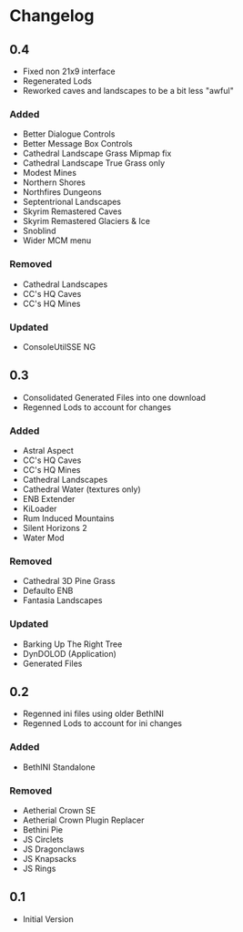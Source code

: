 # Changelog

## 0.4
- Fixed non 21x9 interface
- Regenerated Lods
- Reworked caves and landscapes to be a bit less "awful"

### Added
- Better Dialogue Controls
- Better Message Box Controls
- Cathedral Landscape Grass Mipmap fix
- Cathedral Landscape True Grass only
- Modest Mines
- Northern Shores
- Northfires Dungeons
- Septentrional Landscapes
- Skyrim Remastered Caves
- Skyrim Remastered Glaciers & Ice
- Snoblind
- Wider MCM menu

### Removed
- Cathedral Landscapes
- CC's HQ Caves
- CC's HQ Mines

### Updated
- ConsoleUtilSSE NG

## 0.3
- Consolidated Generated Files into one download
- Regenned Lods to account for changes

### Added
- Astral Aspect
- CC's HQ Caves
- CC's HQ Mines
- Cathedral Landscapes
- Cathedral Water (textures only)
- ENB Extender
- KiLoader
- Rum Induced Mountains
- Silent Horizons 2
- Water Mod

### Removed
- Cathedral 3D Pine Grass
- Defaulto ENB
- Fantasia Landscapes

### Updated
- Barking Up The Right Tree
- DynDOLOD (Application)
- Generated Files

## 0.2
- Regenned ini files using older BethINI
- Regenned Lods to account for ini changes

### Added
- BethINI Standalone

### Removed
- Aetherial Crown SE
- Aetherial Crown Plugin Replacer
- Bethini Pie
- JS Circlets
- JS Dragonclaws
- JS Knapsacks
- JS Rings

## 0.1
- Initial Version